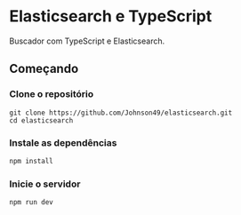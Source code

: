 # Elasticsearch e TypeScript

Buscador com TypeScript e Elasticsearch.

## Começando

### Clone o repositório

```shell
git clone https://github.com/Johnson49/elasticsearch.git
cd elasticsearch
```

### Instale as dependências

```javascript
npm install
```

### Inicie o servidor

```javascript
npm run dev
```
